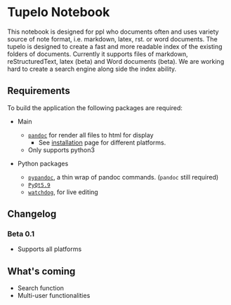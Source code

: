 # Tupelo Notebook

This notebook is designed for ppl who documents often and uses variety source of note format, i.e. markdown, latex, rst. or word documents. The tupelo is designed to create a fast and more readable index of the existing folders of documents. Currently it supports files of markdown, reStructuredText, latex (beta) and Word documents (beta). We are working hard to create a search engine along side the index ability.

## Requirements

To build the application the following packages are required:

- Main
    - [`pandoc`](https://pandoc.org/) for render all files to html for display
        - See [installation](https://pandoc.org/installing.html) page for different platforms.
    - Only supports python3

- Python packages
    - [`pypandoc`](https://pypi.python.org/pypi/pypandoc), a thin wrap of pandoc commands. (`pandoc` still required)
    - [`PyQt5.9`](http://pyqt.sourceforge.net/Docs/PyQt5/introduction.html)
    - [`watchdog`](https://pypi.python.org/pypi/watchdog), for live editing
 
## Changelog

### Beta 0.1
- Supports all platforms

## What's coming
- Search function
- Multi-user functionalities